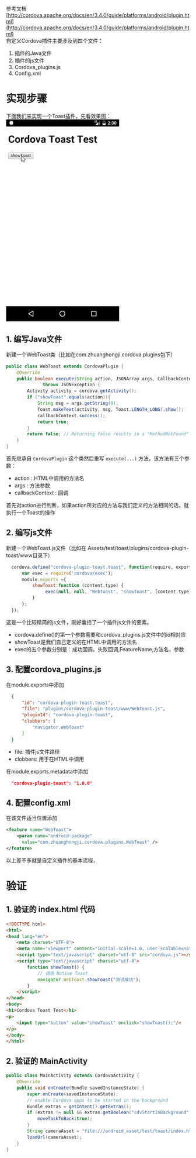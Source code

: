 参考文档 [http://cordova.apache.org/docs/en/3.4.0/guide/platforms/android/plugin.html](http://cordova.apache.org/docs/en/3.4.0/guide/platforms/android/plugin.html)<br/>
自定义Cordova插件主要涉及到四个文件：
1. 插件的Java文件
2. 插件的js文件
3. Cordova_plugins.js
4. Config.xml

# 实现步骤
下面我们来实现一个Toast插件，先看效果图：<br/>
![](https://github.com/zhuanghongji/Cordova/blob/master/image/Cordova-Toast.gif?raw=true)

## 1. 编写Java文件
新建一个WebToast类（比如在com.zhuanghongji.cordova.plugins包下）
```Java
public class WebToast extends CordovaPlugin {
    @Override
    public boolean execute(String action, JSONArray args, CallbackContext callbackContext)
              throws JSONException {
        Activity activity = cordova.getActivity();
        if ("showToast".equals(action)){
            String msg = args.getString(0);
            Toast.makeText(activity, msg, Toast.LENGTH_LONG).show();
            callbackContext.success();
            return true;
        }
        return false; // Returning false results in a "MethodNotFound" error.
    }
}
```
首先继承自 `CordovaPlugin` 这个类然后重写 `execute(...)` 方法，该方法有三个参数：
* action : HTML中调用的方法名
* args : 方法参数
* callbackContext : 回调

首先对action进行判断，如果action所对应的方法与我们定义的方法相同的话，就执行一个Toast的操作

## 2. 编写js文件
新建一个WebToast.js文件（比如在 Assets/test/toast/plugins/cordova-plugin-toast/www目录下）
```JavaScript
  cordova.define("cordova-plugin-toast.toast", function(require, exports, module) {
      var exec = require('cordova/exec');
      module.exports ={
          showToast:function (content,type) {
               exec(null, null, "WebToast", "showToast", [content,type]);
          }
      };
  });
```
这是一个比较精简的js文件，刚好囊括了一个插件js文件的要素。
* cordova.define()的第一个参数需要和cordova_plugins.js文件中的id相对应
* showToast是我们自己定义的在HTML中调用的方法名
* exec的五个参数分别是：成功回调，失败回调,FeatureName,方法名，参数

## 3. 配置cordova_plugins.js
在module.exports中添加
```json
  {
      "id": "cordova-plugin-toast.toast",
      "file": "plugins/cordova-plugin-toast/www/WebToast.js",
      "pluginId": "cordova-plugin-toast",
      "clobbers": [
          "navigator.WebToast"
      ]
  }
```
* file: 插件js文件路径
* clobbers: 用于在HTML中调用

在module.exports.metadata中添加
```json
  "cordova-plugin-toast": "1.0.0"
```

## 4. 配置config.xml
在该文件适当位置添加
```xml
<feature name="WebToast">
    <param name="android-package"
      value="com.zhuanghongji.cordova.plugins.WebToast" />
</feature>
```
以上差不多就是自定义插件的基本流程，

# 验证
## 1. 验证的 index.html 代码
```html
<!DOCTYPE html>
<html>
<head lang="en">
    <meta charset="UTF-8">
    <meta name="viewport" content="initial-scale=1.0, user-scalable=no"/>
    <script type="text/javascript" charset="utf-8" src="cordova.js"></script>
    <script type="text/javascript" charset="utf-8">
        function showToast() {
            // 调用 Native Toast
            navigator.WebToast.showToast("测试成功");
        }
    </script>
</head>
<body>
<h1>Cordova Toast Test</h1>
<p>
    <input type="button" value="showToast" onclick="showToast();"/>
</p>
</body>
</html>
```
## 2. 验证的 MainActivity
```java
public class MainActivity extends CordovaActivity {
    @Override
    public void onCreate(Bundle savedInstanceState) {
        super.onCreate(savedInstanceState);
        // enable Cordova apps to be started in the background
        Bundle extras = getIntent().getExtras();
        if (extras != null && extras.getBoolean("cdvStartInBackground", false)) {
            moveTaskToBack(true);
        }
        String cameraAsset = "file:///android_asset/test/toast/index.html";
        loadUrl(cameraAsset);
    }
}
```
